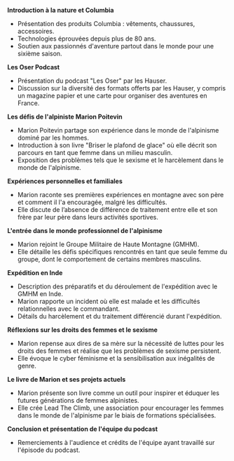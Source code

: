 **Introduction à la nature et Columbia**

- Présentation des produits Columbia : vêtements, chaussures, accessoires.
- Technologies éprouvées depuis plus de 80 ans.
- Soutien aux passionnés d'aventure partout dans le monde pour une sixième saison.

**Les Oser Podcast**

- Présentation du podcast "Les Oser" par les Hauser.
- Discussion sur la diversité des formats offerts par les Hauser, y compris un magazine papier et une carte pour organiser des aventures en France.

**Les défis de l'alpiniste Marion Poitevin**

- Marion Poitevin partage son expérience dans le monde de l'alpinisme dominé par les hommes.
- Introduction à son livre "Briser le plafond de glace" où elle décrit son parcours en tant que femme dans un milieu masculin.
- Exposition des problèmes tels que le sexisme et le harcèlement dans le monde de l'alpinisme.

**Expériences personnelles et familiales**

- Marion raconte ses premières expériences en montagne avec son père et comment il l'a encouragée, malgré les difficultés.
- Elle discute de l’absence de différence de traitement entre elle et son frère par leur père dans leurs activités sportives.

**L'entrée dans le monde professionnel de l'alpinisme**

- Marion rejoint le Groupe Militaire de Haute Montagne (GMHM).
- Elle détaille les défis spécifiques rencontrés en tant que seule femme du groupe, dont le comportement de certains membres masculins.

**Expédition en Inde**

- Description des préparatifs et du déroulement de l'expédition avec le GMHM en Inde.
- Marion rapporte un incident où elle est malade et les difficultés relationnelles avec le commandant.
- Détails du harcèlement et du traitement différencié durant l'expédition.

**Réflexions sur les droits des femmes et le sexisme**

- Marion repense aux dires de sa mère sur la nécessité de luttes pour les droits des femmes et réalise que les problèmes de sexisme persistent.
- Elle évoque le cyber féminisme et la sensibilisation aux inégalités de genre.

**Le livre de Marion et ses projets actuels**

- Marion présente son livre comme un outil pour inspirer et éduquer les futures générations de femmes alpinistes.
- Elle crée Lead The Climb, une association pour encourager les femmes dans le monde de l'alpinisme par le biais de formations spécialisées.

**Conclusion et présentation de l'équipe du podcast**

- Remerciements à l'audience et crédits de l'équipe ayant travaillé sur l'épisode du podcast.
